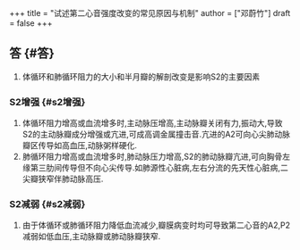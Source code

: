 +++
title = "试述第二心音强度改变的常见原因与机制"
author = ["邓蔚竹"]
draft = false
+++

## 答 {#答}

1.  体循环和肺循环阻力的大小和半月瓣的解剖改变是影响S2的主要因素


### S2增强 {#s2增强}

1.  体循环阻力增高或血流增多时,主动脉压增高,主动脉瓣关闭有力,振动大,导致S2的主动脉瓣成分增强或亢进,可成高调金属撞击音.亢进的A2可向心尖肺动脉瓣区传导如高血压,动脉粥样硬化.
2.  肺循环阻力增高或血流增多时,肺动脉压力增高,S2的肺动脉瓣亢进,可向胸骨左缘第三肋间传导但不向心尖传导.如肺源性心脏病,左右分流的先天性心脏病,二尖瓣狭窄伴肺动脉高压.


### S2减弱 {#s2减弱}

1.  由于体循环或肺循环阻力降低血流减少,瓣膜病变时均可导致第二心音的A2,P2减弱如低血压,主动脉瓣或肺动脉瓣狭窄.